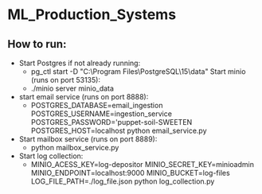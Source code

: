 # ML_Production_Systems

## How to run:
- Start Postgres if not already running:
  - pg_ctl start -D "C:\Program Files\PostgreSQL\15\data"
Start minio (runs on port 53135):
  - ./minio server minio_data
- start email service (runs on port 8888):
  - POSTGRES_DATABASE=email_ingestion POSTGRES_USERNAME=ingestion_service POSTGRES_PASSWORD='puppet-soil-SWEETEN POSTGRES_HOST=localhost python email_service.py
- Start mailbox service (runs on port 8889):
  - python mailbox_service.py
- Start log collection:
  - MINIO_ACESS_KEY=log-depositor MINIO_SECRET_KEY=minioadmin MINIO_ENDPOINT=localhost:9000 MINIO_BUCKET=log-files LOG_FILE_PATH=./log_file.json python log_collection.py
